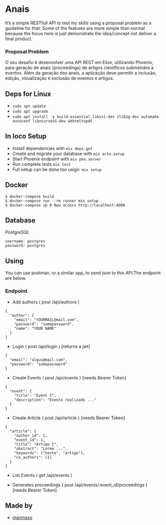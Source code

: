 # Anais

It’s a simple RESTfull API to test my skills using a proposal problem as a guideline for that. Some of the features are more simple than normal because the focus here is
just demonstrate the idea/concept not deliver a final product.

### Proposal Problem

  O seu desafio é desenvolver uma API REST em Elixir, utilizando Phoenix, para geração de anais (proceedings) de artigos científicos submetidos a eventos. Além da geração dos anais, a aplicação deve permitir a inclusão, edição, visualização e exclusão de eventos e artigos.

## Deps for Linux

- `sudo apt update`
- `sudo apt upgrade`
- `sudo apt install -y build-essential libssl-dev zlib1g-dev automake autoconf libncurses5-dev wkhtmltopdf`

## In loco Setup

- Install dependencies with `mix deps.get`
- Create and migrate your database with `mix ecto.setup`
- Start Phoenix endpoint with `mix phx.server`
- Run complete tests `mix test`
- Full setup can be done too usign: `mix setup`

## Docker

```console
$ docker-compose build
$ docker-compose run --rm runner mix setup
$ docker-compose up # Now access http://localhost:4000
```

## Database
  PostgreSQL
  ```
  username: postgres
  password: postgres
  ```

## Using

 You can use postman, or a similar app, to send json to this API.The endpoint are below.


### Endpoint

 - Add authors ( post /api/authors )
  ```
  {
    "author": {
      "email": "YOURMAIL@mail.com",
      "password": "somepassword",
      "name": "YOUR NAME"
    }
  }
  ```

 - Login ( post /api/login ) [returns a jwt]
  ```
  {
    "email": "algus@mail.com",
    "password": "somepassword"
  }
  ```

 - Create Events ( post /api/events ) [needs Bearer Token]
  ```
  {
    "event": {
      "title": "Event I",
      "description": "Evento realizado ..."
    }
  }
  ```

 - Create Article ( post /api/article ) [needs Bearer Token]
  ```
  {
    "article": {
      "author_id": 1,
      "event_id": 1,
      "title": "Artigo I",
      "abstract": "Lorem ...",
      "keywords": ["teste", "artigo"],
      "co_authors": [1]
    }
  }
  ```

 - List Events ( get /api/events )

 - Generates proceedings ( post /api/events/:event_id/proceedings ) [needs Bearer Token]

## Made by

 - [mavmaso](https://github.com/mavmaso)
